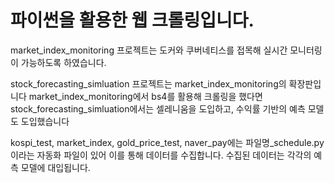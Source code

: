 # 파이썬을 활용한 웹 크롤링입니다.

market_index_monitoring 프로젝트는 도커와 쿠버네티스를 접목해 실시간 모니터링이 가능하도록 하였습니다.

stock_forecasting_simluation 프로젝트는 market_index_monitoring의 확장판입니다
market_index_monitoring에서 bs4를 활용해 크롤링을 했다면 stock_forecasting_simluation에서는 셀레니움을 도입하고, 수익률 기반의 예측 모델도 도입했습니다

kospi_test, market_index, gold_price_test, naver_pay에는 파일명_schedule.py 이라는 자동화 파일이 있어 이를 통해 데이터를 수집합니다.
수집된 데이터는 각각의 예측 모델에 대입됩니다.
